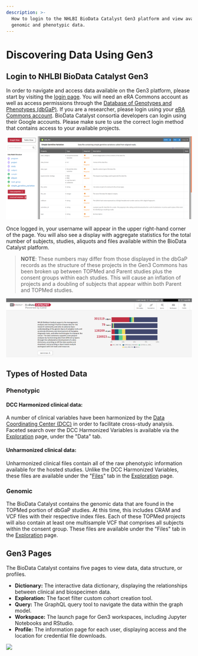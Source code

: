 ```yaml
---
description: >-
  How to login to the NHLBI BioData Catalyst Gen3 platform and view available
  genomic and phenotypic data.
---
```


# Discovering Data Using Gen3

## Login to NHLBI BioData Catalyst Gen3 <a id="login-to-nhlbi-biodata-catalyst-gen3"></a>

In order to navigate and access data available on the Gen3 platform, please start by visiting the [login page](https://gen3.biodatacatalyst.nhlbi.nih.gov/login). You will need an eRA Commons account as well as access permissions through the [Database of Genotypes and Phenotypes \(dbGaP\)](https://www.ncbi.nlm.nih.gov/gap/). If you are a researcher, please login using your [eRA Commons account](https://public.era.nih.gov/commons/public/login.do). BioData Catalyst consortia developers can login using their Google accounts. Please make sure to use the correct login method that contains access to your available projects.

![Login page for the Gen3 BioData Catalyst portal.](../../.gitbook/assets/image%20%2820%29.png)

Once logged in, your username will appear in the upper right-hand corner of the page. You will also see a display with aggregate statistics for the total number of subjects, studies, aliquots and files available within the BioData Catalyst platform.

> **NOTE**: These numbers may differ from those displayed in the dbGaP records as the structure of these projects in the Gen3 Commons has been broken up between TOPMed and Parent studies plus the consent groups within each studies. This will cause an inflation of projects and a doubling of subjects that appear within both Parent and TOPMed studies.

![Post login view of the Gen3 BioData Catalyst front page.](../../.gitbook/assets/screenshot_2020-01-17-https-gen3-datastage-io.png)

## Types of Hosted Data <a id="types-of-hosted-data"></a>

### Phenotypic <a id="phenotypic"></a>

#### DCC Harmonized clinical data:  <a id="dcc-harmonized-clinical-data"></a>

A number of clinical variables have been harmonized by the [Data Coordinating Center \(DCC\)](https://www.nhlbiwgs.org/group/dcc) in order to facilitate cross-study analysis. Faceted search over the DCC Harmonized Variables is available via the [Exploration](https://gen3.datastage.io/explorer) page, under the "Data" tab.

#### Unharmonized clinical data:  <a id="unharmonized-clinical-data"></a>

Unharmonized clinical files contain all of the raw phenotypic information available for the hosted studies. Unlike the DCC Harmonized Variables, these files are available under the "[Files](https://app.gitbook.com/@bdcatalyst/s/biodata-catalyst-documentation/~/diff/drafts/-M-L1HmuSHOOxJmXm-Qv/explore_data/gen3-discovering-data#the-files-tab)" tab in the [Exploration](https://gen3.datastage.io/explorer) page.

### Genomic <a id="genomic"></a>

The BioData Catalyst contains the genomic data that are found in the TOPMed portion of dbGaP studies. At this time, this includes CRAM and VCF files with their respective index files. Each of these TOPMed projects will also contain at least one multisample VCF that comprises all subjects within the consent group. These files are available under the "Files" tab in the [Exploration](https://gen3.datastage.io/explorer) page.

## Gen3 Pages <a id="gen3-pages"></a>

The BioData Catalyst contains five pages to view data, data structure, or profiles.

* **Dictionary:** The interactive data dictionary, displaying the relationships between clinical and biospecimen data.
* **Exploration:** The facet filter custom cohort creation tool.
* **Query:** The GraphQL query tool to navigate the data within the graph model.
* **Workspace:** The launch page for Gen3 workspaces, including Jupyter Notebooks and RStudio.
* **Profile:** The information page for each user, displaying access and the location for credential file downloads.

![](https://blobscdn.gitbook.com/v0/b/gitbook-28427.appspot.com/o/assets%2F-LwOmaDlbanAQ-7fhd89%2F-M-PyVfe6nb9uTFTslqZ%2F-M-Pz_BYTNBPIU57B-GK%2Fimage.png?alt=media&token=383d80d2-45e4-4753-a062-47074cd14693)


